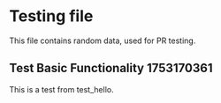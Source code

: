 # Testing file

This file contains random data, used for PR testing.


## Test Basic Functionality 1753170361

This is a test from test_hello.
